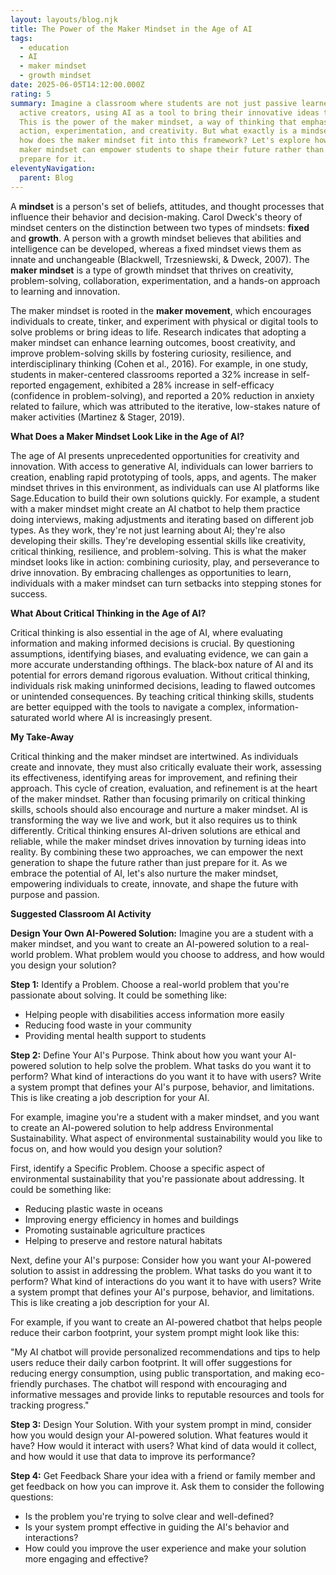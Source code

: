 ```yaml
---
layout: layouts/blog.njk
title: The Power of the Maker Mindset in the Age of AI
tags:
  - education
  - AI
  - maker mindset
  - growth mindset
date: 2025-06-05T14:12:00.000Z
rating: 5
summary: Imagine a classroom where students are not just passive learners but
  active creators, using AI as a tool to bring their innovative ideas to life.
  This is the power of the maker mindset, a way of thinking that emphasizes
  action, experimentation, and creativity. But what exactly is a mindset, and
  how does the maker mindset fit into this framework? Let's explore how the
  maker mindset can empower students to shape their future rather than just
  prepare for it.
eleventyNavigation:
  parent: Blog
---
```

A **mindset** is a person's set of beliefs, attitudes, and thought processes that influence their behavior and decision-making. Carol Dweck's theory of mindset centers on the distinction between two types of mindsets: **fixed** and **growth**. A person with a growth mindset believes that abilities and intelligence can be developed, whereas a fixed mindset views them as innate and unchangeable (Blackwell, Trzesniewski, & Dweck, 2007). The **maker mindset** is a type of growth mindset that thrives on creativity, problem-solving, collaboration, experimentation, and a hands-on approach to learning and innovation.

The maker mindset is rooted in the **maker movement**, which encourages individuals to create, tinker, and experiment with physical or digital tools to solve problems or bring ideas to life. Research indicates that adopting a maker mindset can enhance learning outcomes, boost creativity, and improve problem-solving skills by fostering curiosity, resilience, and interdisciplinary thinking (Cohen et al., 2016). For example, in one study, students in maker-centered classrooms reported a 32% increase in self-reported engagement, exhibited a 28% increase in self-efficacy (confidence in problem-solving), and reported a 20% reduction in anxiety related to failure, which was attributed to the iterative, low-stakes nature of maker activities (Martinez & Stager, 2019).

**What Does a Maker Mindset Look Like in the Age of AI?**

The age of AI presents unprecedented opportunities for creativity and innovation. With access to generative AI, individuals can lower barriers to creation, enabling rapid prototyping of tools, apps, and agents. The maker mindset thrives in this environment, as individuals can use AI platforms like Sage.Education to build their own solutions quickly. For example, a student with a maker mindset might create an AI chatbot to help them practice doing interviews, making adjustments and iterating based on different job types. As they work, they're not just learning about AI; they're also developing their skills. They're developing essential skills like creativity, critical thinking, resilience, and problem-solving. This is what the maker mindset looks like in action: combining curiosity, play, and perseverance to drive innovation. By embracing challenges as opportunities to learn, individuals with a maker mindset can turn setbacks into stepping stones for success.

**What About Critical Thinking in the Age of AI?**

Critical thinking is also essential in the age of AI, where evaluating information and making informed decisions is crucial. By questioning assumptions, identifying biases, and evaluating evidence, we can gain a more accurate understanding ofthings. The black-box nature of AI and its potential for errors demand rigorous evaluation. Without critical thinking, individuals risk making uninformed decisions, leading to flawed outcomes or unintended consequences. By teaching critical thinking skills, students are better equipped with the tools to navigate a complex, information-saturated world where AI is increasingly present.

**My Take-Away**

Critical thinking and the maker mindset are intertwined. As individuals create and innovate, they must also critically evaluate their work, assessing its effectiveness, identifying areas for improvement, and refining their approach. This cycle of creation, evaluation, and refinement is at the heart of the maker mindset. Rather than focusing primarily on critical thinking skills, schools should also encourage and nurture a maker mindset. AI is transforming the way we live and work, but it also requires us to think differently. Critical thinking ensures AI-driven solutions are ethical and reliable, while the maker mindset drives innovation by turning ideas into reality. By combining these two approaches, we can empower the next generation to shape the future rather than just prepare for it. As we embrace the potential of AI, let's also nurture the maker mindset, empowering individuals to create, innovate, and shape the future with purpose and passion.

**Suggested Classroom AI Activity**

**Design Your Own AI-Powered Solution:** Imagine you are a student with a maker mindset, and you want to create an AI-powered solution to a real-world problem. What problem would you choose to address, and how would you design your solution?

**Step 1:** Identify a Problem. Choose a real-world problem that you're passionate about solving. It could be something like:

* Helping people with disabilities access information more easily
* Reducing food waste in your community
* Providing mental health support to students

**Step 2:** Define Your AI's Purpose. Think about how you want your AI-powered solution to help solve the problem. What tasks do you want it to perform? What kind of interactions do you want it to have with users? Write a system prompt that defines your AI's purpose, behavior, and limitations. This is like creating a job description for your AI.

For example, imagine you're a student with a maker mindset, and you want to create an AI-powered solution to help address Environmental Sustainability. What aspect of environmental sustainability would you like to focus on, and how would you design your solution?

First, identify a Specific Problem. Choose a specific aspect of environmental sustainability that you're passionate about addressing. It could be something like:

* Reducing plastic waste in oceans
* Improving energy efficiency in homes and buildings
* Promoting sustainable agriculture practices
* Helping to preserve and restore natural habitats

Next, define your AI's purpose: Consider how you want your AI-powered solution to assist in addressing the problem. What tasks do you want it to perform? What kind of interactions do you want it to have with users? Write a system prompt that defines your AI's purpose, behavior, and limitations. This is like creating a job description for your AI.

For example, if you want to create an AI-powered chatbot that helps people reduce their carbon footprint, your system prompt might look like this:

"My AI chatbot will provide personalized recommendations and tips to help users reduce their daily carbon footprint. It will offer suggestions for reducing energy consumption, using public transportation, and making eco-friendly purchases. The chatbot will respond with encouraging and informative messages and provide links to reputable resources and tools for tracking progress."

**Step 3:** Design Your Solution. With your system prompt in mind, consider how you would design your AI-powered solution. What features would it have? How would it interact with users? What kind of data would it collect, and how would it use that data to improve its performance?

**Step 4:** Get Feedback Share your idea with a friend or family member and get feedback on how you can improve it. Ask them to consider the following questions:

* Is the problem you're trying to solve clear and well-defined?
* Is your system prompt effective in guiding the AI's behavior and interactions?
* How could you improve the user experience and make your solution more engaging and effective?
